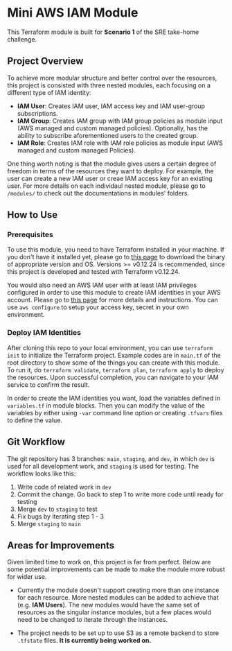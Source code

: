# Mini AWS IAM Module

This Terraform module is built for **Scenario 1** of the SRE take-home challenge. 

## Project Overview

To achieve more modular structure and better control over the resources, this project is consisted with three nested modules, each focusing on a different type of IAM identity:

- **IAM User**: Creates IAM user, IAM access key and IAM user-group subscriptions.
- **IAM Group**: Creates IAM group with IAM group policies as module input (AWS managed and custom managed policies). Optionally, has the ability to subscribe aforementioned users to the created group.
- **IAM Role**: Creates IAM role with IAM role policies as module input (AWS managed and custom managed Policies).

One thing worth noting is that the module gives users a certain degree of freedom in terms of the resources they want to deploy. For example, the user can create a new IAM user or creae IAM access key for an existing user. For more details on each individaul nested module, please go to `/modules/` to check out the documentations in modules' folders.

## How to Use

### Prerequisites

To use this module, you need to have Terraform installed in your machine. If you don't have it installed yet, please go to [this page](https://releases.hashicorp.com/terraform/) to download the binary of appropriate version and OS. Versions >= v0.12.24 is recommended, since this project is developed and tested with Terraform v0.12.24.

You would also need an AWS IAM user with at least IAM privileges configured in order to use this module to create IAM identities in your AWS account. Please go to [this page](https://docs.aws.amazon.com/IAM/latest/UserGuide/getting-set-up.html) for more details and instructions. You can use `aws configure` to setup your access key, secret in your own environment.

### Deploy IAM Identities

After cloning this repo to your local environment, you can use `terraform init` to initialize the Terraform project. Example codes are in `main.tf` of the root directory to show some of the things you can create with this module. To run it, do `terraform validate`, `terraform plan`, `terraform apply` to deploy the resources. Upon successful completion, you can navigate to your IAM service to confirm the result.

In order to create the IAM identities you want, load the variables defined in `variables.tf` in module blocks. Then you can modify the value of the variables by either using `-var` command line option or creating `.tfvars` files to define the value.

## Git Workflow

The git repository has 3 branches: `main`, `staging`, and `dev`, in which `dev` is used for all development work, and `staging` is used for testing. The workflow looks like this:

1. Write code of related work in `dev`
2. Commit the change. Go back to step 1 to write more code until ready for testing
3. Merge `dev` to `staging` to test
4. Fix bugs by iterating step 1 - 3
5. Merge `staging` to `main`

## Areas for Improvements

Given limited time to work on, this project is far from perfect. Below are some potential improvements can be made to make the module more robust for wider use.

- Currently the module doesn't support creating more than one instance for each resource. More nested modules can be added to achieve that (e.g. **IAM Users**). The new modules would have the same set of resources as the singular instance modules, but a few places would need to be changed to iterate through the instances.

- The project needs to be set up to use S3 as a remote backend to store `.tfstate` files. **It is currently being worked on.**